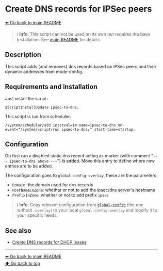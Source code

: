 Create DNS records for IPSec peers
==================================

[⬅️ Go back to main README](../README.md)

> ℹ️ **Info**: This script can not be used on its own but requires the base
> installation. See [main README](../README.md) for details.

Description
-----------

This script adds (and removes) dns records based on IPSec peers and their
dynamic addresses from mode-config.

Requirements and installation
-----------------------------

Just install the script:

    $ScriptInstallUpdate ipsec-to-dns;

This script is run from scheduler:

    /system/scheduler/add interval=1m name=ipsec-to-dns on-event="/system/script/run ipsec-to-dns;" start-time=startup;

Configuration
-------------

On first run a disabled static dns record acting as marker (with comment
"`--- ipsec-to-dns above ---`") is added. Move this entry to define where new
entries are to be added.

The configuration goes to `global-config-overlay`, these are the parameters:

* `Domain`: the domain used for dns records
* `HostNameInZone`: whether or not to add the ipsec/dns server's hostname
* `PrefixInZone`: whether or not to add prefix `ipsec`

> ℹ️ **Info**: Copy relevant configuration from
> [`global-config`](../global-config.rsc) (the one without `-overlay`) to
> your local `global-config-overlay` and modify it to your specific needs.

See also
--------

* [Create DNS records for DHCP leases](dns-to-dhcp.md)

---
[⬅️ Go back to main README](../README.md)  
[⬆️ Go back to top](#top)
